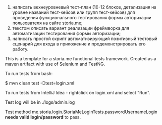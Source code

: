 1. написать вехнеуровневый тест-план (10-12 блоков, детализация на уровне названий тест-кейсов или групп тест-кейсов) для проведения функционального тестирования формы авторизации пользователя на сайте storia.me; 
2. текстом описать вариант реализации фреймворка для автоматизации тестирования формы авторизации; 
3. написать простой скрипт автоматизирующий позитивный тестовый сценарий для входа в приложение и продемонстрировать его работу.

This is a template for a storia.me functional tests framework.
Created as a maven artifact with use of Selenium and TestNG.

To run tests from bash:

$ mvn clean test -Dtest=login.xml

To run tests from IntelliJ Idea - rightclick on login.xml and select "Run".

Test log will be in ./logs/admin.log

Test method me.storia.login.StoriaMeLoginTests.passwordUsernameLogin **needs valid login/password** to pass.
